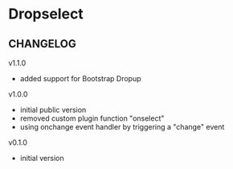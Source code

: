 # Dropselect

## CHANGELOG

v1.1.0
- added support for Bootstrap Dropup

v1.0.0
- initial public version
- removed custom plugin function "onselect"
- using onchange event handler by triggering a "change" event

v0.1.0
- initial version